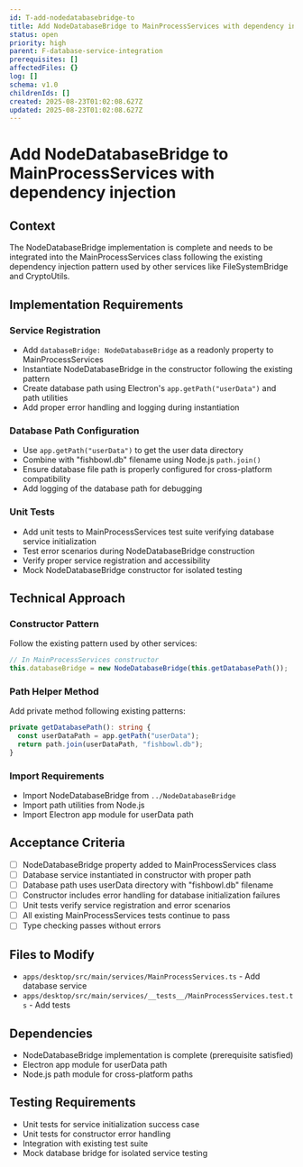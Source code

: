 ```yaml
---
id: T-add-nodedatabasebridge-to
title: Add NodeDatabaseBridge to MainProcessServices with dependency injection
status: open
priority: high
parent: F-database-service-integration
prerequisites: []
affectedFiles: {}
log: []
schema: v1.0
childrenIds: []
created: 2025-08-23T01:02:08.627Z
updated: 2025-08-23T01:02:08.627Z
---
```


# Add NodeDatabaseBridge to MainProcessServices with dependency injection

## Context

The NodeDatabaseBridge implementation is complete and needs to be integrated into the MainProcessServices class following the existing dependency injection pattern used by other services like FileSystemBridge and CryptoUtils.

## Implementation Requirements

### Service Registration

- Add `databaseBridge: NodeDatabaseBridge` as a readonly property to MainProcessServices
- Instantiate NodeDatabaseBridge in the constructor following the existing pattern
- Create database path using Electron's `app.getPath("userData")` and path utilities
- Add proper error handling and logging during instantiation

### Database Path Configuration

- Use `app.getPath("userData")` to get the user data directory
- Combine with "fishbowl.db" filename using Node.js `path.join()`
- Ensure database file path is properly configured for cross-platform compatibility
- Add logging of the database path for debugging

### Unit Tests

- Add unit tests to MainProcessServices test suite verifying database service initialization
- Test error scenarios during NodeDatabaseBridge construction
- Verify proper service registration and accessibility
- Mock NodeDatabaseBridge constructor for isolated testing

## Technical Approach

### Constructor Pattern

Follow the existing pattern used by other services:

```typescript
// In MainProcessServices constructor
this.databaseBridge = new NodeDatabaseBridge(this.getDatabasePath());
```

### Path Helper Method

Add private method following existing patterns:

```typescript
private getDatabasePath(): string {
  const userDataPath = app.getPath("userData");
  return path.join(userDataPath, "fishbowl.db");
}
```

### Import Requirements

- Import NodeDatabaseBridge from `../NodeDatabaseBridge`
- Import path utilities from Node.js
- Import Electron app module for userData path

## Acceptance Criteria

- [ ] NodeDatabaseBridge property added to MainProcessServices class
- [ ] Database service instantiated in constructor with proper path
- [ ] Database path uses userData directory with "fishbowl.db" filename
- [ ] Constructor includes error handling for database initialization failures
- [ ] Unit tests verify service registration and error scenarios
- [ ] All existing MainProcessServices tests continue to pass
- [ ] Type checking passes without errors

## Files to Modify

- `apps/desktop/src/main/services/MainProcessServices.ts` - Add database service
- `apps/desktop/src/main/services/__tests__/MainProcessServices.test.ts` - Add tests

## Dependencies

- NodeDatabaseBridge implementation is complete (prerequisite satisfied)
- Electron app module for userData path
- Node.js path module for cross-platform paths

## Testing Requirements

- Unit tests for service initialization success case
- Unit tests for constructor error handling
- Integration with existing test suite
- Mock database bridge for isolated service testing
